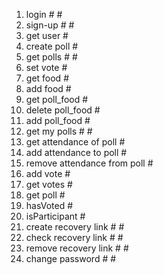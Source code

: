 1. login # #
2. sign-up # #
3. get user #
4. create poll #
5. get polls # #
6. set vote #
7. get food #
8. add food #
9. get poll_food #
10. delete poll_food #
11. add poll_food #
12. get my polls # #
13. get attendance of poll #
14. add attendance to poll #
15. remove attendance from poll #
17. add vote #
18. get votes #
19. get poll #
20. hasVoted #
21. isParticipant #
22. create recovery link # #
23. check recovery link # #
24. remove recovery link # #
25. change password # #